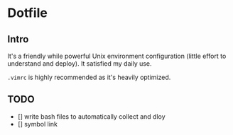 # Dotfile

## Intro

It's a friendly while powerful Unix environment configuration (little effort to understand and deploy).
It satisfied my daily use. 

`.vimrc` is highly recommended as it's heavily optimized.

## TODO

- [] write bash files to automatically collect and dloy
- [] symbol link
